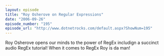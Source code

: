 ```yaml
---
layout: episode
title: "Roy Osherove on Regular Expressions"
date: "2006-09-26"
episode_number: "195"
episode_url: "http://www.dotnetrocks.com/default.aspx?ShowNum=195"
---
```


Roy Osherove opens our minds to the power of RegEx includign a succinct audio RegEx tutorial! When it comes to RegEx Roy is da man!
